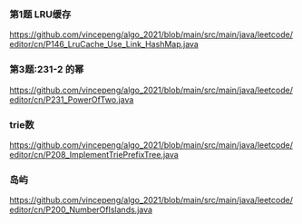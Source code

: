 ### 第1题 LRU缓存
https://github.com/vincepeng/algo_2021/blob/main/src/main/java/leetcode/editor/cn/P146_LruCache_Use_Link_HashMap.java

### 第3题:231-2 的幂

https://github.com/vincepeng/algo_2021/blob/main/src/main/java/leetcode/editor/cn/P231_PowerOfTwo.java

### trie数

https://github.com/vincepeng/algo_2021/blob/main/src/main/java/leetcode/editor/cn/P208_ImplementTriePrefixTree.java

### 岛屿

https://github.com/vincepeng/algo_2021/blob/main/src/main/java/leetcode/editor/cn/P200_NumberOfIslands.java

###



